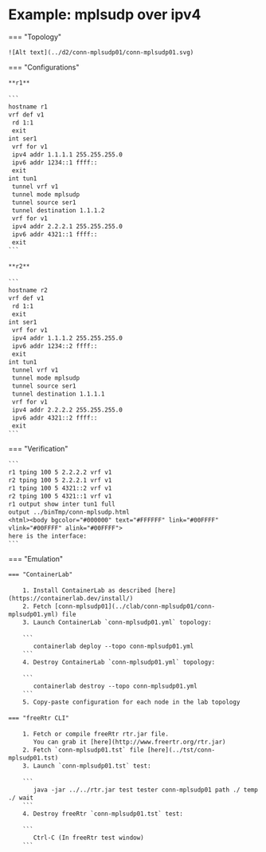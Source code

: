 # Example: mplsudp over ipv4

=== "Topology"

    ![Alt text](../d2/conn-mplsudp01/conn-mplsudp01.svg)

=== "Configurations"

    **r1**

    ```
    hostname r1
    vrf def v1
     rd 1:1
     exit
    int ser1
     vrf for v1
     ipv4 addr 1.1.1.1 255.255.255.0
     ipv6 addr 1234::1 ffff::
     exit
    int tun1
     tunnel vrf v1
     tunnel mode mplsudp
     tunnel source ser1
     tunnel destination 1.1.1.2
     vrf for v1
     ipv4 addr 2.2.2.1 255.255.255.0
     ipv6 addr 4321::1 ffff::
     exit
    ```

    **r2**

    ```
    hostname r2
    vrf def v1
     rd 1:1
     exit
    int ser1
     vrf for v1
     ipv4 addr 1.1.1.2 255.255.255.0
     ipv6 addr 1234::2 ffff::
     exit
    int tun1
     tunnel vrf v1
     tunnel mode mplsudp
     tunnel source ser1
     tunnel destination 1.1.1.1
     vrf for v1
     ipv4 addr 2.2.2.2 255.255.255.0
     ipv6 addr 4321::2 ffff::
     exit
    ```

=== "Verification"

    ```
    r1 tping 100 5 2.2.2.2 vrf v1
    r2 tping 100 5 2.2.2.1 vrf v1
    r1 tping 100 5 4321::2 vrf v1
    r2 tping 100 5 4321::1 vrf v1
    r1 output show inter tun1 full
    output ../binTmp/conn-mplsudp.html
    <html><body bgcolor="#000000" text="#FFFFFF" link="#00FFFF" vlink="#00FFFF" alink="#00FFFF">
    here is the interface:
    ```

=== "Emulation"

    === "ContainerLab"

        1. Install ContainerLab as described [here](https://containerlab.dev/install/)  
        2. Fetch [conn-mplsudp01](../clab/conn-mplsudp01/conn-mplsudp01.yml) file  
        3. Launch ContainerLab `conn-mplsudp01.yml` topology:  

        ```
           containerlab deploy --topo conn-mplsudp01.yml  
        ```
        4. Destroy ContainerLab `conn-mplsudp01.yml` topology:  

        ```
           containerlab destroy --topo conn-mplsudp01.yml  
        ```
        5. Copy-paste configuration for each node in the lab topology

    === "freeRtr CLI"

        1. Fetch or compile freeRtr rtr.jar file.  
           You can grab it [here](http://www.freertr.org/rtr.jar)  
        2. Fetch `conn-mplsudp01.tst` file [here](../tst/conn-mplsudp01.tst)  
        3. Launch `conn-mplsudp01.tst` test:  

        ```
           java -jar ../../rtr.jar test tester conn-mplsudp01 path ./ temp ./ wait
        ```
        4. Destroy freeRtr `conn-mplsudp01.tst` test:  

        ```
           Ctrl-C (In freeRtr test window)
        ```

